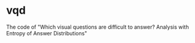 # vqd
The code of "Which visual questions are difficult to answer? Analysis with Entropy of Answer Distributions"
